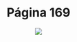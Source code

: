 <h1 align="center">Página 169</h1>
<p align="center">
  <img src="https://i.ibb.co/zfjmbQv/Sem-t-tulo.png" >
</p>
